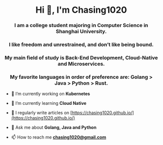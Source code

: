 <h1 align="center">Hi 👋, I'm Chasing1020</h1>

<h3 align="center">I am a college student majoring in Computer Science in Shanghai University.</h3>

<h3 align="center">I like freedom and unrestrained, and don’t like being bound.</h3>

<h3 align="center">My main field of study is Back-End Development, Cloud-Native and Microservices.</h3>

<h3 align="center">My favorite languages in order of preference are: Golang > Java > Python > Rust.</h3>

- 🔭 I’m currently working on **Kubernetes**

- 🌱 I’m currently learning **Cloud Native**

- 📝 I regularly write articles on [https://chasing1020.github.io/](https://chasing1020.github.io/)

- 💬 Ask me about **Golang, Java and Python**

- 📫 How to reach me **chasing1020@gmail.com**
